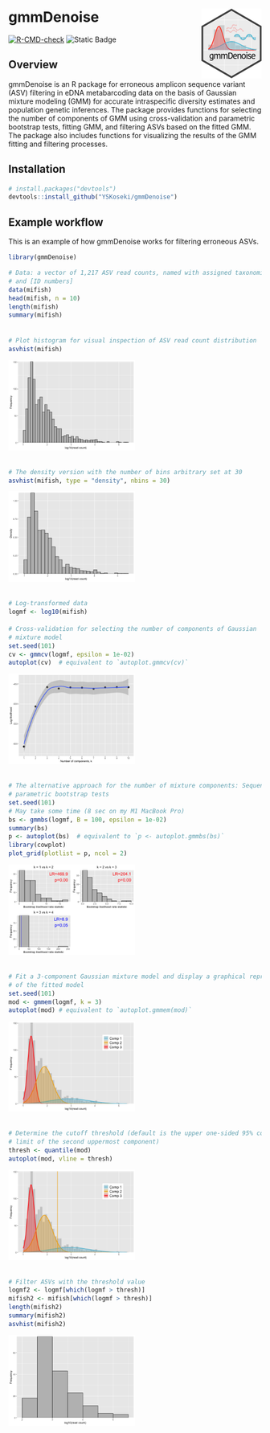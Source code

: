 
<!-- README.md is generated from README.Rmd. Please edit that file -->

# gmmDenoise <img src="man/figures/logo.png" align="right" width="120" />

<!-- badges: start -->

[![R-CMD-check](https://github.com/YSKoseki/gmmDenoise/actions/workflows/R-CMD-check.yaml/badge.svg)](https://github.com/YSKoseki/gmmDenoise/actions/workflows/R-CMD-check.yaml)
![Static
Badge](https://img.shields.io/badge/license-GPL_(%3E%3D_2)-blue)

<!-- badges: end -->

## Overview

gmmDenoise is an R package for erroneous amplicon sequence variant (ASV)
filtering in eDNA metabarcoding data on the basis of Gaussian mixture
modeling (GMM) for accurate intraspecific diversity estimates and
population genetic inferences. The package provides functions for
selecting the number of components of GMM using cross-validation and
parametric bootstrap tests, fitting GMM, and filtering ASVs based on the
fitted GMM. The package also includes functions for visualizing the
results of the GMM fitting and filtering processes.

## Installation

``` r
# install.packages("devtools")
devtools::install_github("YSKoseki/gmmDenoise")
```

## Example workflow

This is an example of how gmmDenoise works for filtering erroneous ASVs.

``` r
library(gmmDenoise)
```

``` r
# Data: a vector of 1,217 ASV read counts, named with assigned taxonomic names
# and [ID numbers]
data(mifish)
head(mifish, n = 10)
length(mifish)
summary(mifish)


# Plot histogram for visual inspection of ASV read count distribution
asvhist(mifish)
```

<img src="man/figures/README-example-1.png" width="50%" />

``` r

# The density version with the number of bins arbitrary set at 30
asvhist(mifish, type = "density", nbins = 30)
```

<img src="man/figures/README-example-2.png" width="50%" />

``` r

# Log-transformed data
logmf <- log10(mifish)

# Cross-validation for selecting the number of components of Gaussian
# mixture model
set.seed(101)
cv <- gmmcv(logmf, epsilon = 1e-02)
autoplot(cv)  # equivalent to `autoplot.gmmcv(cv)`
```

<img src="man/figures/README-example-3.png" width="50%" />

``` r

# The alternative approach for the number of mixture components: Sequential
# parametric bootstrap tests 
set.seed(101)
# May take some time (8 sec on my M1 MacBook Pro)
bs <- gmmbs(logmf, B = 100, epsilon = 1e-02)
summary(bs)
p <- autoplot(bs)  # equivalent to `p <- autoplot.gmmbs(bs)`
library(cowplot)
plot_grid(plotlist = p, ncol = 2)
```

<img src="man/figures/README-example-4.png" width="50%" />

``` r

# Fit a 3-component Gaussian mixture model and display a graphical representation
# of the fitted model
set.seed(101)
mod <- gmmem(logmf, k = 3)
autoplot(mod) # equivalent to `autoplot.gmmem(mod)`
```

<img src="man/figures/README-example-5.png" width="50%" />

``` r

# Determine the cutoff threshold (default is the upper one-sided 95% confidence 
# limit of the second uppermost component) 
thresh <- quantile(mod)
autoplot(mod, vline = thresh)
```

<img src="man/figures/README-example-6.png" width="50%" />

``` r

# Filter ASVs with the threshold value
logmf2 <- logmf[which(logmf > thresh)]
mifish2 <- mifish[which(logmf > thresh)]
length(mifish2)
summary(mifish2)
asvhist(mifish2)
```

<img src="man/figures/README-example-7.png" width="50%" />

<!--
You'll still need to render `README.Rmd` regularly, to keep `README.md` up-to-date. `devtools::build_readme()` is handy for this. You could also use GitHub Actions to re-render `README.Rmd` every time you push. An example workflow can be found here: <https://github.com/r-lib/actions/tree/v1/examples>.
-->
